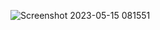 
![Screenshot 2023-05-15 081551](https://github.com/haha12345663/First-project-mobile/assets/122031920/1b986427-0670-4874-8c6b-cdaacc2a1394)
